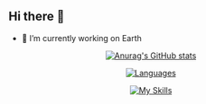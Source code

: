 ## Hi there 👋

- 🔭 I’m currently working on Earth


<div align="center">

  [![Anurag's GitHub stats](https://github-readme-stats.vercel.app/api?username=jaylaelike&show_icons=true&theme=dracula)](https://github.com/jaylaelike/github-readme-stats)
  
  [![Languages](https://github-readme-stats.vercel.app/api/top-langs/?username=jaylaelike&layout=compact&langs_count=10&hide_border=true&custom_title=Languages&bg_color=00000000&hide=PHP)](https://github.com/jaylaelike)

  
[![My Skills](https://skillicons.dev/icons?i=nextjs,aws,gcp,nestjs,react,vue,ts,vite,nodejs,anaconda,p5js,js,html,css,tailwind,wasm,astro,arduino,planetscale,planetscale,docker,graphql,prisma,flutter,linux,py,supabase,sentry,tensorflow)](https://skillicons.dev)

  

</div>
